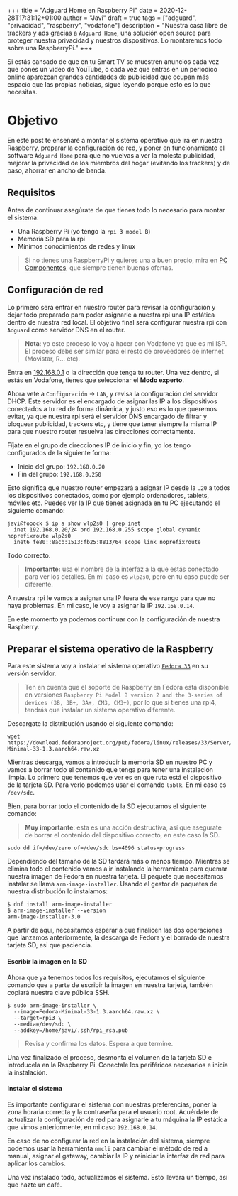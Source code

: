 +++
title = "Adguard Home en Raspberry Pi"
date = 2020-12-28T17:31:12+01:00
author = "Javi"
draft = true
tags = ["adguard", "privacidad", "raspberry", "vodafone"]
description = "Nuestra casa libre de trackers y ads gracias a `Adguard Home`, una solución open source para proteger nuestra privacidad y nuestros dispositivos. Lo montaremos todo sobre una RaspberryPi."
+++

Si estás cansado de que en tu Smart TV se muestren anuncios cada vez que pones un video de YouTube, o cada vez que entras en un periódico online aparezcan grandes cantidades de publicidad que ocupan más espacio que las propias noticias, sigue leyendo porque esto es lo que necesitas.

# Objetivo

En este post te enseñaré a montar el sistema operativo que irá en nuestra Raspberry, preparar la configuración de red, y poner en funcionamiento el software `Adguard Home` para que no vuelvas a ver la molesta publicidad, mejorar la privacidad de los miembros del hogar (evitando los trackers) y de paso, ahorrar en ancho de banda.

## Requisitos

Antes de continuar asegúrate de que tienes todo lo necesario para montar el sistema:

* Una Raspberry Pi (yo tengo la `rpi 3 model B`)
* Memoria SD para la rpi
* Mínimos conocimientos de redes y linux

>Si no tienes una RaspberryPi y quieres una a buen precio, mira en [PC Componentes](https://www.pccomponentes.com/raspberry), que siempre tienen buenas ofertas.

## Configuración de red

Lo primero será entrar en nuestro router para revisar la configuración y dejar todo preparado para poder asignarle a nuestra rpi una IP estática dentro de nuestra red local. El objetivo final será configurar nuestra rpi con `Adguard` como servidor DNS en el router.

>**Nota**: yo este proceso lo voy a hacer con Vodafone ya que es mi ISP. El proceso debe ser similar para el resto de proveedores de internet (Movistar, R... etc).

Entra en [192.168.0.1](192.168.0.1) o la dirección que tenga tu router. Una vez dentro, si estás en Vodafone, tienes que seleccionar el **Modo experto**.

Ahora vete a `Configuración` -> `LAN`, y revisa la configuración del servidor DHCP. Este servidor es el encargado de asignar las IP a los dispositivos conectados a tu red de forma dinámica, y justo eso es lo que queremos evitar, ya que nuestra rpi será el servidor DNS encargado de filtrar y bloquear publicidad, trackers etc, y tiene que tener siempre la misma IP para que nuestro router resuelva las direcciones correctamente.

Fíjate en el grupo de direcciones IP de inicio y fin, yo los tengo configurados de la siguiente forma:

* Inicio del grupo: `192.168.0.20`
* Fin del grupo: `192.168.0.250`

Esto significa que nuestro router empezará a asignar IP desde la `.20` a todos los dispositivos conectados, como por ejemplo ordenadores, tablets, móviles etc. Puedes ver la IP que tienes asignada en tu PC ejecutando el siguiente comando:

```
javi@fooock $ ip a show wlp2s0 | grep inet
  inet 192.168.0.20/24 brd 192.168.0.255 scope global dynamic noprefixroute wlp2s0
  inet6 fe80::8acb:1513:fb25:8813/64 scope link noprefixroute
```

Todo correcto.

>**Importante:** usa el nombre de la interfaz a la que estás conectado para ver los detalles. En mi caso es `wlp2s0`, pero en tu caso puede ser diferente.

A nuestra rpi le vamos a asignar una IP fuera de ese rango para que no haya problemas. En mi caso, le voy a asignar la IP `192.168.0.14`.

En este momento ya podemos continuar con la configuración de nuestra Raspberry.

## Preparar el sistema operativo de la Raspberry

Para este sistema voy a instalar el sistema operativo [`Fedora 33`](https://fedoraproject.org/wiki/Architectures/ARM/Raspberry_Pi) en su versión servidor. 

>Ten en cuenta que el soporte de Raspberry en Fedora está disponible en versiones `Raspberry Pi Model B version 2 and the 3-series of devices (3B, 3B+, 3A+, CM3, CM3+)`, por lo que si tienes una rpi4, tendrás que instalar un sistema operativo diferente.

Descargate la distribución usando el siguiente comando:

```
wget https://download.fedoraproject.org/pub/fedora/linux/releases/33/Server/aarch64/images/Fedora-Minimal-33-1.3.aarch64.raw.xz
```

Mientras descarga, vamos a introducir la memoria SD en nuestro PC y vamos a borrar todo el contenido que tenga para tener una instalación limpia. Lo primero que tenemos que ver es en que ruta está el dispositivo de la tarjeta SD. Para verlo podemos usar el comando `lsblk`. En mi caso es `/dev/sdc`.

Bien, para borrar todo el contenido de la SD ejecutamos el siguiente comando:

>**Muy importante**: esta es una acción destructiva, así que asegurate de borrar el contenido del dispositivo correcto, en este caso la SD.

```
sudo dd if=/dev/zero of=/dev/sdc bs=4096 status=progress
```

Dependiendo del tamaño de la SD tardará más o menos tiempo. Mientras se elimina todo el contenido vamos a ir instalando la herramienta para quemar nuestra imagen de Fedora en nuestra tarjeta. El paquete que necesitamos instalar se llama `arm-image-installer`. Usando el gestor de paquetes de nuestra distribución lo instalamos:

```
$ dnf install arm-image-installer
$ arm-image-installer --version
arm-image-installer-3.0
```

A partir de aquí, necesitamos esperar a que finalicen las dos operaciones que lanzamos anteriormente, la descarga de Fedora y el borrado de nuestra tarjeta SD, asi que paciencia.

#### Escribir la imagen en la SD

Ahora que ya tenemos todos los requisitos, ejecutamos el siguiente comando que a parte de escribir la imagen en nuestra tarjeta, también copiará nuestra clave pública SSH.

```
$ sudo arm-image-installer \
  --image=Fedora-Minimal-33-1.3.aarch64.raw.xz \
  --target=rpi3 \
  --media=/dev/sdc \
  --addkey=/home/javi/.ssh/rpi_rsa.pub
```

>Revisa y confirma los datos. Espera a que termine.

Una vez finalizado el proceso, desmonta el volumen de la tarjeta SD e introducela en la Raspberry Pi. Conectale los periféricos necesarios e inicia la instalación.

#### Instalar el sistema

Es importante configurar el sistema con nuestras preferencias, poner la zona horaria correcta y la contraseña para el usuario root. Acuérdate de actualizar la configuración de red para asignarle a tu máquina la IP estática que vimos anteriormente, en mi caso `192.168.0.14`.

En caso de no configurar la red en la instalación del sistema, siempre podemos usar la herramienta `nmcli` para cambiar el método de red a manual, asignar el gateway, cambiar la IP y reiniciar la interfaz de red para aplicar los cambios.

Una vez instalado todo, actualizamos el sistema. Esto llevará un tiempo, así que hazte un café.
